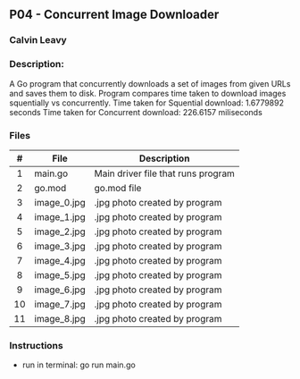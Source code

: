 ## P04 - Concurrent Image Downloader
### Calvin Leavy
### Description:

A Go program that concurrently downloads a set of images from given URLs and saves them to disk. 
Program compares time taken to download images squentially vs concurrently.
Time taken for Squential download: 1.6779892 seconds
Time taken for Concurrent download: 226.6157 miliseconds

### Files

|   #   | File            | Description                                        |
| :---: | --------------- | -------------------------------------------------- |
|   1   | main.go         | Main driver file that runs program                 |
|   2   | go.mod          | go.mod file                                        |
|   3   | image_0.jpg    | .jpg photo created by program                             |
|   4   | image_1.jpg    | .jpg photo created by program                             |
|   5   | image_2.jpg    | .jpg photo created by program                             |
|   6   | image_3.jpg    | .jpg photo created by program                             |
|   7   | image_4.jpg    | .jpg photo created by program                             |
|   8   | image_5.jpg    | .jpg photo created by program                             |
|   9   | image_6.jpg    | .jpg photo created by program                             |
|   10   | image_7.jpg    | .jpg photo created by program                             |
|   11   | image_8.jpg    | .jpg photo created by program                             |

### Instructions

- run in terminal: go run main.go
